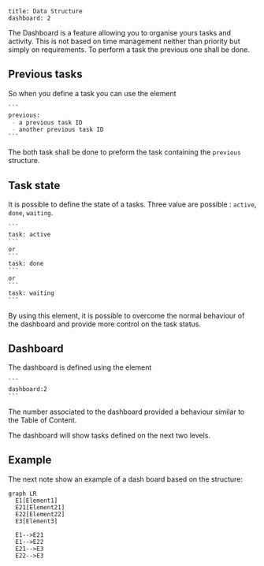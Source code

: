 ```
title: Data Structure
dashboard: 2
```

The Dashboard is a feature allowing you to organise yours tasks and activity. This is not based on time management neither than priority but simply on requirements. To perform a task the previous one shall be done.

## Previous tasks

So when you define a task you can use the element

```md
​```
previous:
 - a previous task ID
 - another previous task ID
​```
```

The both task shall be done to preform the task containing the `previous` structure.

## Task state

It is possible to define the state of a tasks. Three value are possible : `active`, `done`, `waiting`.

```md
​```
task: active
​```
or
​```
task: done
​```
or
​```
task: waiting
​```
```

By using this element, it is possible to overcome the normal behaviour of the dashboard and provide more control on the task status.

## Dashboard

The dashboard is defined using the element

```md
​```
dashboard:2
​```
```

The number associated to the dashboard provided a behaviour similar to the Table of Content.

The dashboard will show tasks defined on the next two levels.

## Example

The next note show an example of a dash board based on the structure:

```mermaid
graph LR
  E1[Element1]
  E21[Element21]
  E22[Element22]
  E3[Element3]

  E1-->E21
  E1-->E22
  E21-->E3
  E22-->E3
```

